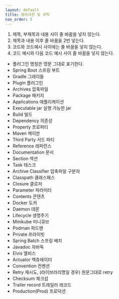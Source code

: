 ```yaml
---
layout: default
title: 용어사전 및 규칙
nav_order: 5
---
```


1. 제목, 부제목과 내용 사이 줄 바꿈을 넣지 않는다.
2. 제목과 내용 이후 줄 바꿈을 2번 넣는다.
3. 코드와 코드예시 사이에는 줄 바꿈을 넣지 않는다.
4. 코드 예시와 다음 코드 예시 사이 줄 바꿈을 넣지 않는다.

- 플러그인 명칭은 영문 그대로 표기한다.
- Spring Boot 스프링 부트
- Gradle 그레이들
- Plugin 플러그인
- Archives 압축파일
- Package 패키지
- Applications 애플리케이션
- Executable jar 실행 가능한 jar
- Build 빌드
- Dependency 의존성
- Property 프로퍼티
- Maven 메이븐
- Third Party 서드 파티
- Reference 레퍼런스
- Documentation 문서
- Section 섹션
- Task 태스크
- Archive Classifier 압축파일 구분자
- Classpath 클래스패스
- Closure 클로저
- Parameter 파라미터
- Contents 콘텐츠
- Docker 도커
- Daemon 데몬
- Lifecycle 생명주기
- Minikube 미니큐브
- Podman 파드맨
- Private 프라이빗
- Spring Batch 스프링 배치
- Javadoc 자바독
- Elvis 엘비스
- Actuator 액츄에이터
- Convention 컨벤션
- Retry 재시도, (라이브러리명일 경우) 원문그대로 retry
- Checksum 체크섬
- Trailer record 트레일러 레코드
- Production(Prod) 프로덕션